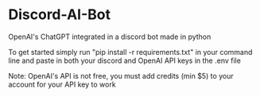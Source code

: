 # Discord-AI-Bot
OpenAI's ChatGPT integrated in a discord bot made in python

To get started simply run "pip install -r requirements.txt" in your command line and paste in both your discord and OpenAI API keys in the .env file

Note: OpenAI's API is not free, you must add credits (min $5) to your account for your API key to work